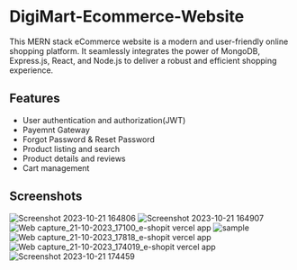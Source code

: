 # DigiMart-Ecommerce-Website
This MERN stack eCommerce website is a modern and user-friendly online shopping platform. It seamlessly integrates the power of MongoDB,  Express.js, React, and Node.js to deliver a robust and efficient shopping experience.

## Features
 * User authentication and authorization(JWT)
 * Payemnt Gateway
 * Forgot Password & Reset Password
 * Product listing and search
 * Product details and reviews
 * Cart management

## Screenshots
![Screenshot 2023-10-21 164806](https://github.com/shubham-086/DigiMart-Ecommerce-Website/assets/138518462/c20e88e6-5510-48c7-a925-4e8cca0c61ed)
![Screenshot 2023-10-21 164907](https://github.com/shubham-086/DigiMart-Ecommerce-Website/assets/138518462/cae1619c-ddee-444e-b44a-6a9ff99b9e55)
![Web capture_21-10-2023_17100_e-shopit vercel app](https://github.com/shubham-086/DigiMart-Ecommerce-Website/assets/138518462/1b42dcb9-d6cd-4f7a-a625-adf8459df5f3)
![sample](https://github.com/shubham-086/DigiMart-Ecommerce-Website/assets/138518462/c48dd600-05df-4699-abb2-d61d6e725cbe)
![Web capture_21-10-2023_17818_e-shopit vercel app](https://github.com/shubham-086/DigiMart-Ecommerce-Website/assets/138518462/3b96cc8e-3a09-47cd-8945-0e64d7a6577e)
![Web capture_21-10-2023_174019_e-shopit vercel app](https://github.com/shubham-086/DigiMart-Ecommerce-Website/assets/138518462/8a2a2951-15b7-4d9b-9646-4c7c31319ebc)
![Screenshot 2023-10-21 174459](https://github.com/shubham-086/DigiMart-Ecommerce-Website/assets/138518462/6f48ce87-403d-43c2-ae9a-e3c4e9dd2f87)
